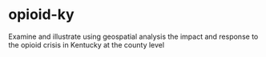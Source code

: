 # opioid-ky
Examine and illustrate using geospatial analysis the impact and response to the opioid crisis in Kentucky at the county level
